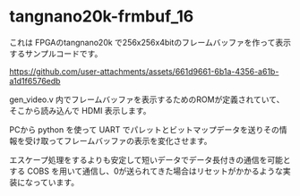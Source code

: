 # tangnano20k-frmbuf_16

これは FPGAのtangnano20k で256x256x4bitのフレームバッファを作って表示するサンプルコードです。


https://github.com/user-attachments/assets/661d9661-6b1a-4356-a61b-a1d1f6576edb


gen_video.v 内でフレームバッファを表示するためのROMが定義されていて、そこから読み込んで HDMI 表示します。

PCから python を使って UART でパレットとビットマップデータを送りその情報を受け取ってフレームバッファの表示を変化させます。

エスケープ処理をするよりも安定して短いデータでデータ長付きの通信を可能とする COBS を用いて通信し、0が送られてきた場合はリセットがかかるような実装になっています。

